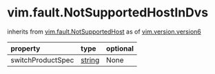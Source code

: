 vim.fault.NotSupportedHostInDvs
===============================
inherits from [vim.fault.NotSupportedHost](docs/vim.fault.NotSupportedHost.md)
as of [vim.version.version6](docs/vim.version.md)

| property | type | optional |
|:---------|:-----|:---------|
| switchProductSpec | [string](string.md "string") | None |
